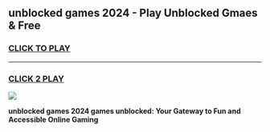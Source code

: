 
## unblocked games 2024 - Play Unblocked Gmaes & Free
<h3>
<a href="https://news.freeplayer.one?title=unblocked_games_2024&ref=23F">CLICK TO PLAY</a></h3>
<hr>

<h3>
<a href="https://news.freeplayer.one?title=unblocked_games_2024&ref=23F">CLICK 2 PLAY</a>
  
</h3>

<a href="https://news.freeplayer.one?title=unblocked_games_2024&ref=23F/"><img src="https://clearcache.store/games.png"></a>


**unblocked games 2024 games unblocked: Your Gateway to Fun and Accessible Online Gaming**
